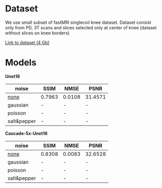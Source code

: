 # **Dataset**

We use small subset of fastMRI singlecoil knee dataset.
Dataset consist only from PD, 3T scans and slices selected only at center of knee (dataset without slices on knee borders)

[Link to dataset (4 Gb)](https://drive.google.com/file/d/1y78Ad6WwQpMGtxfEZlp97A0iV98kAiJN/view?usp=sharing)

# **Models**

**Unet16**

| noise       | SSIM   | NMSE   | PSNR    |
|-------------|--------|--------|---------|
| [none](https://drive.google.com/file/d/1vBB8AqD_KJAnaf5vJpYNWNq02KWtoW2O/view?usp=sharing)        | 0.7963 | 0.0108 | 31.4571 |
| gaussian    | -      | -      | -       |
| poisson     | -      | -      | -       |
| salt&pepper | -      | -      | -       |

**Cascade-5x-Unet16**

| noise       | SSIM   | NMSE   | PSNR    |
|-------------|--------|--------|---------|
| [none](https://drive.google.com/file/d/1qTMPzKjURdse352d0bKWPQuh5f2Y53-V/view?usp=sharing)        | 0.8308 | 0.0083 | 32.6528 |
| gaussian    | -      | -      | -       |
| poisson     | -      | -      | -       |
| salt&pepper | -      | -      | -       |
